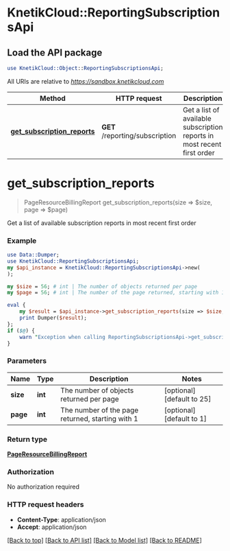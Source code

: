 # KnetikCloud::ReportingSubscriptionsApi

## Load the API package
```perl
use KnetikCloud::Object::ReportingSubscriptionsApi;
```

All URIs are relative to *https://sandbox.knetikcloud.com*

Method | HTTP request | Description
------------- | ------------- | -------------
[**get_subscription_reports**](ReportingSubscriptionsApi.md#get_subscription_reports) | **GET** /reporting/subscription | Get a list of available subscription reports in most recent first order


# **get_subscription_reports**
> PageResourceBillingReport get_subscription_reports(size => $size, page => $page)

Get a list of available subscription reports in most recent first order

### Example 
```perl
use Data::Dumper;
use KnetikCloud::ReportingSubscriptionsApi;
my $api_instance = KnetikCloud::ReportingSubscriptionsApi->new(
);

my $size = 56; # int | The number of objects returned per page
my $page = 56; # int | The number of the page returned, starting with 1

eval { 
    my $result = $api_instance->get_subscription_reports(size => $size, page => $page);
    print Dumper($result);
};
if ($@) {
    warn "Exception when calling ReportingSubscriptionsApi->get_subscription_reports: $@\n";
}
```

### Parameters

Name | Type | Description  | Notes
------------- | ------------- | ------------- | -------------
 **size** | **int**| The number of objects returned per page | [optional] [default to 25]
 **page** | **int**| The number of the page returned, starting with 1 | [optional] [default to 1]

### Return type

[**PageResourceBillingReport**](PageResourceBillingReport.md)

### Authorization

No authorization required

### HTTP request headers

 - **Content-Type**: application/json
 - **Accept**: application/json

[[Back to top]](#) [[Back to API list]](../README.md#documentation-for-api-endpoints) [[Back to Model list]](../README.md#documentation-for-models) [[Back to README]](../README.md)

